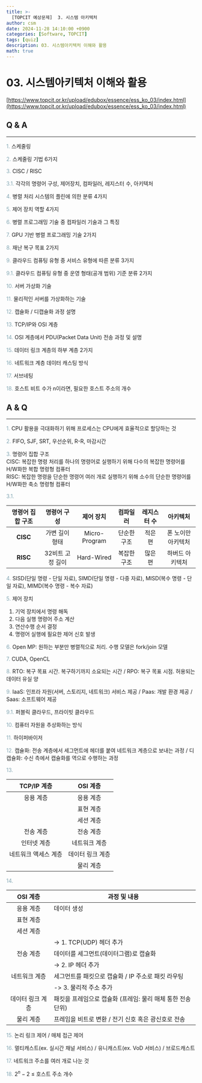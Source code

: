 ```yaml
---
title: >-
  [TOPCIT 예상문제]  3. 시스템 아키텍처
author: csm
date: 2024-11-28 14:10:00 +0900
categories: [Software, TOPCIT]
tags: [quiz]
description: 03. 시스템아키텍처 이해와 활용
math: true
---
```


# 03. 시스템아키텍처 이해와 활용

[https://www.topcit.or.kr/upload/edubox/essence/ess_ko_03/index.html](https://www.topcit.or.kr/upload/edubox/essence/ess_ko_03/index.html)


## Q & A
---
<span style="color:#85a8b4"> 1.</span> 스케줄링  

<span style="color:#85a8b4"> 2.</span> 스케줄링 기법 6가지    

<span style="color:#85a8b4"> 3.</span> CISC / RISC    

<span style="color:#85a8b4"> 3.1.</span> 각각의 명령어 구성, 제어장치, 컴파일러, 레지스터 수, 아키텍처    

<span style="color:#85a8b4"> 4.</span> 병렬 처리 시스템의 플린에 의한 분류 4가지      

<span style="color:#85a8b4"> 5.</span> 제어 장치 역할 4가지       

<span style="color:#85a8b4"> 6.</span> 병렬 프로그래밍 기술 중 컴파일러 기술과 그 특징    

<span style="color:#85a8b4"> 7.</span> GPU 기반 병렬 프로그래밍 기술 2가지    

<span style="color:#85a8b4"> 8.</span> 재난 복구 목표 2가지  

<span style="color:#85a8b4"> 9.</span> 클라우드 컴퓨팅 유형 중 서비스 유형에 따른 분류 3가지    

<span style="color:#85a8b4"> 9.1.</span> 클라우드 컴퓨팅 유형 중 운영 형태(공개 범위) 기준 분류 2가지    

<span style="color:#85a8b4"> 10.</span> 서버 가상화 기술    

<span style="color:#85a8b4"> 11.</span> 물리적인 서버를 가상화하는 기술    

<span style="color:#85a8b4"> 12.</span> 캡슐화 / 디캡슐화 과정 설명    

<span style="color:#85a8b4"> 13.</span> TCP/IP와 OSI 계층    

<span style="color:#85a8b4"> 14.</span> OSI 계층에서 PDU(Packet Data Unit) 전송 과정 및 설명    

<span style="color:#85a8b4"> 15.</span> 데이터 링크 계층의 하부 계층 2가지  

<span style="color:#85a8b4"> 16.</span> 네트워크 계층 데이터 캐스팅 방식  

<span style="color:#85a8b4"> 17.</span> 서브네팅  
 
<span style="color:#85a8b4"> 18.</span> 호스트 비트 수가 n이라면, 필요한 호스트 주소의 개수   
   

## A & Q
---
<span style="color:#85a8b4"> 1.</span> CPU 활용을 극대화하기 위해 프로세스는 CPU에게 효율적으로 할당하는 것  

<span style="color:#85a8b4"> 2.</span> FIFO, SJF, SRT, 우선순위, R-R, 마감시간    

<span style="color:#85a8b4"> 3.</span> 명령어 집합 구조  
CISC: 복잡한 명령 처리를 하나의 명령어로 실행하기 위해 다수의 복잡한 명령어를 H/W화한 복합 명령형 컴퓨터     
RISC: 복잡한 명령을 단순한 명령어 여러 개로 실행하기 위해 소수의 단순한 명령어를 H/W화한 축소 명령형 컴퓨터     

<span style="color:#85a8b4"> 3.1.</span>   



| 명령어 집합 구조 | 명령어 구성       | 제어 장치       | 컴파일러       | 레지스터 수       | 아키텍처       |
|:----------------:|:----------------:|:----------------:|:----------------:|:----------------:|:----------------:|
| **CISC**   | 가변 길이 형태   | Micro-Program   | 단순한 구조   | 적은 편   | 폰 노이만 아키텍처   |
| **RISC**   | 32비트 고정 길이   | Hard-Wired   | 복잡한 구조   | 많은 편   | 하버드 아키텍처   |


<span style="color:#85a8b4"> 4.</span> SISD(단일 명령 - 단일 자료), SIMD(단일 명령 - 다중 자료), MISD(복수 명령 - 단일 자료), MIMD(복수 명령 - 복수 자료)        

<span style="color:#85a8b4"> 5.</span> 제어 장치  
1) 기억 장치에서 명령 해독  
2) 다음 실행 명령어 주소 계산  
3) 연산수행 순서 결정  
4) 명령어 실행에 필요한 제어 신호 발생  
      
<span style="color:#85a8b4"> 6.</span> Open MP: 원하는 부분만 병렬적으로 처리. 수행 모델은 fork/join 모델      

<span style="color:#85a8b4"> 7.</span> CUDA, OpenCL    

<span style="color:#85a8b4"> 8.</span> RTO: 복구 목표 시간. 복구하기까지 소요되는 시간 / RPO: 복구 목표 시점. 허용되는 데이터 유실 양    

<span style="color:#85a8b4"> 9.</span> IaaS: 인프라 자원(서버, 스토리지, 네트워크) 서비스 제공 / Paas: 개발 환경 제공 / Saas: 소프트웨어 제공      

<span style="color:#85a8b4"> 9.1.</span> 퍼블릭 클라우드, 프라이빗 클라우드    

<span style="color:#85a8b4"> 10.</span> 컴퓨터 자원을 추상화하는 방식    

<span style="color:#85a8b4"> 11.</span> 하이퍼바이저    

<span style="color:#85a8b4"> 12.</span> 캡슐화: 전송 계층에서 세그먼트에 헤더를 붙여 네트워크 계층으로 보내는 과정 / 디캡슐화: 수신 측에서 캡슐화를 역으로 수행하는 과정      

<span style="color:#85a8b4"> 13.</span>   



| TCP/IP 계층 | OSI 계층       |
|:----------------:|:----------------:|
| 응용 계층   | 응용 계층   |
|    | 표현 계층   |
|    | 세션 계층   |
| 전송 계층   | 전송 계층   |
| 인터넷 계층   | 네트워크 계층   |
| 네트워크 액세스 계층   | 데이터 링크 계층   |
|    | 물리 계층   |  
  
<span style="color:#85a8b4"> 14.</span>    



| OSI 계층 | 과정 및 내용       |
|:----------------:|----------------|
| 응용 계층   | 데이터 생성   |
| 표현 계층   |    |
| 세션 계층   |    |
|    | -> 1. TCP(UDP) 헤더 추가   |
| 전송 계층   | 데이터를 세그먼트(데이터그램)로 캡슐화   |
|    | -> 2. IP 헤더 추가   |
| 네트워크 계층   | 세그먼트를 패킷으로 캡슐화 / IP 주소로 패킷 라우팅   |
|    | -> 3. 물리적 주소 추가   |
| 데이터 링크 계층   | 패킷을 프레임으로 캡슐화 (프레임: 물리 매체 통한 전송 단위)   |
| 물리 계층   | 프레임을 비트로 변환 / 전기 신호 혹은 광신호로 전송   |  

<span style="color:#85a8b4"> 15.</span> 논리 링크 제어 / 매체 접근 제어    

<span style="color:#85a8b4"> 16.</span> 멀티캐스트(ex. 실시간 채널 서비스) / 유니캐스트(ex. VoD 서비스) / 브로드캐스트    

<span style="color:#85a8b4"> 17.</span> 네트워크 주소를 여러 개로 나눈 것    
 
<span style="color:#85a8b4"> 18.</span> $2^n-2$ $\leq$ 호스트 주소 개수     
